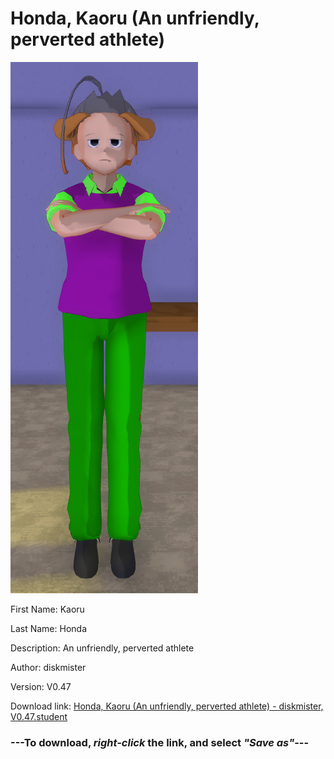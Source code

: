 # Honda, Kaoru (An unfriendly, perverted athlete)

<img src="https://raw.githubusercontent.com/Arbiter1223/Daigaku-Gurashi-Custom-Students/master/Students/Files/Honda%2C%20Kaoru%20(An%20unfriendly%2C%20perverted%20athlete).png" title="Honda, Kaoru (An unfriendly, perverted athlete) - diskmister, V0.47">

First Name: Kaoru

Last Name: Honda

Description: An unfriendly, perverted athlete

Author: diskmister

Version: V0.47

Download link: <a href="https://raw.githubusercontent.com/Arbiter1223/Daigaku-Gurashi-Custom-Students/master/Students/Files/Honda%2C%20Kaoru%20(An%20unfriendly%2C%20perverted%20athlete)%20-%20diskmister%2C%20V0.47.student">Honda, Kaoru (An unfriendly, perverted athlete) - diskmister, V0.47.student</a>

### ---**To download, _right-click_ the link, and select _"Save as"_**---
